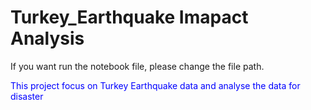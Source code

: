 # Turkey_Earthquake Imapact Analysis
If you want run the notebook file, please change the file path.<br>

<p style='color:blue;'>This project focus on Turkey Earthquake data and analyse the data for disaster</p>


